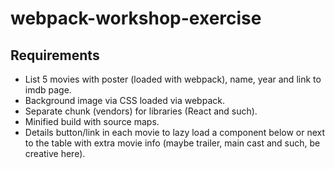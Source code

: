 # webpack-workshop-exercise

Requirements
------------

* List 5 movies with poster (loaded with webpack), name, year and link to imdb page.
* Background image via CSS loaded via webpack.
* Separate chunk (vendors) for libraries (React and such).
* Minified build with source maps.
* Details button/link in each movie to lazy load a component below or next to the table with extra movie info (maybe trailer, main cast and such, be creative here).
